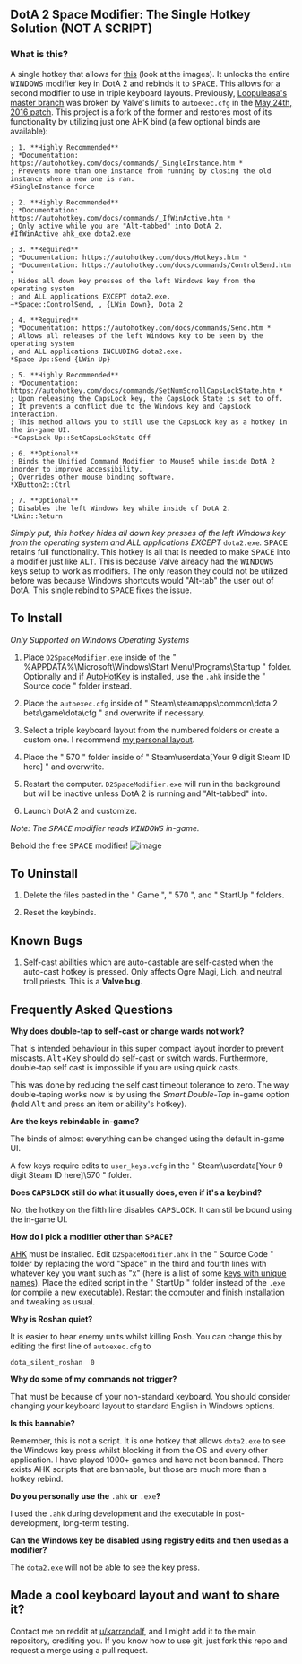 ## DotA 2 Space Modifier: The Single Hotkey Solution (NOT A SCRIPT)

### What is this?
A single hotkey that allows for [this](https://github.com/Karrandalf/D2SpaceModifier/tree/master/1.%20Karrandalf's%20Keyboard%20Layout) (look at the images). It unlocks the entire <kbd>WINDOWS</kbd> modifier key in DotA 2 and rebinds it to <kbd>SPACE</kbd>. This allows for a second modifier to use in triple keyboard layouts. Previously, [Loopuleasa's master branch](https://github.com/loopuleasa/Dota2-TheCore-Config-Engine) was broken by Valve's limits to `autoexec.cfg` in the [May 24th, 2016 patch](http://store.steampowered.com/news/22017/). This project is a fork of the former and restores most of its functionality by utilizing just one AHK bind (a few optional binds are available):

    ; 1. **Highly Recommended**
    ; *Documentation: https://autohotkey.com/docs/commands/_SingleInstance.htm *
    ; Prevents more than one instance from running by closing the old instance when a new one is ran.
    #SingleInstance force 
    
    ; 2. **Highly Recommended**
    ; *Documentation: https://autohotkey.com/docs/commands/_IfWinActive.htm *
    ; Only active while you are "Alt-tabbed" into DotA 2.
    #IfWinActive ahk_exe dota2.exe 

    ; 3. **Required**
    ; *Documentation: https://autohotkey.com/docs/Hotkeys.htm *
    ; *Documentation: https://autohotkey.com/docs/commands/ControlSend.htm *
    ; Hides all down key presses of the left Windows key from the operating system
    ; and ALL applications EXCEPT dota2.exe.
    ~*Space::ControlSend, , {LWin Down}, Dota 2 
    
    ; 4. **Required**
    ; *Documentation: https://autohotkey.com/docs/commands/Send.htm *
    ; Allows all releases of the left Windows key to be seen by the operating system
    ; and ALL applications INCLUDING dota2.exe.
    *Space Up::Send {LWin Up}
    
    ; 5. **Highly Recommended**
    ; *Documentation: https://autohotkey.com/docs/commands/SetNumScrollCapsLockState.htm *
    ; Upon releasing the CapsLock key, the CapsLock State is set to off. 
    ; It prevents a conflict due to the Windows key and CapsLock interaction.
    ; This method allows you to still use the CapsLock key as a hotkey in the in-game UI.
    ~*CapsLock Up::SetCapsLockState Off
    
    ; 6. **Optional**
    ; Binds the Unified Command Modifier to Mouse5 while inside DotA 2 inorder to improve accessibility.
    ; Overrides other mouse binding software.
    *XButton2::Ctrl

    ; 7. **Optional**
    ; Disables the left Windows key while inside of DotA 2.
    *LWin::Return
    
*Simply put, this hotkey hides all down key presses of the left Windows key from the operating system and ALL applications EXCEPT* `dota2.exe`*.* <kbd>SPACE</kbd> retains full functionality. This hotkey is all that is needed to make <kbd>SPACE</kbd> into a modifier just like <kbd>ALT</kbd>. This is because Valve already had the <kbd>WINDOWS</kbd> keys setup to work as modifiers. The only reason they could not be utilized before was because Windows shortcuts would "Alt-tab" the user out of DotA. This single rebind to <kbd>SPACE</kbd> fixes the issue.

## To Install

*Only Supported on Windows Operating Systems*

1. Place `D2SpaceModifier.exe` inside of the " %APPDATA%\Microsoft\Windows\Start Menu\Programs\Startup " folder. Optionally and if [AutoHotKey](https://autohotkey.com/) is installed, use the `.ahk` inside the " Source code " folder instead.

2. Place the `autoexec.cfg` inside of " Steam\steamapps\common\dota 2 beta\game\dota\cfg " and overwrite if necessary.

3. Select a triple keyboard layout from the numbered folders or create a custom one. I recommend [my personal layout](https://github.com/Karrandalf/D2SpaceModifier/tree/master/1.%20Karrandalf's%20Keyboard%20Layout).

4. Place the " 570 " folder inside of " Steam\userdata\[Your 9 digit Steam ID here] " and overwrite.

5. Restart the computer. `D2SpaceModifier.exe` will run in the background but will be inactive unless DotA 2 is running and "Alt-tabbed" into.

6. Launch DotA 2 and customize.

*Note: The <kbd>SPACE</kbd> modifier reads <kbd>WINDOWS</kbd> in-game.*

Behold the free <kbd>SPACE</kbd> modifier!
![image](https://cloud.githubusercontent.com/assets/19603023/26280395/13386eb0-3d97-11e7-8611-253684316744.png)

## To Uninstall

1. Delete the files pasted in the " Game ", " 570 ", and " StartUp " folders.

2. Reset the keybinds.

## Known Bugs

1. Self-cast abilities which are auto-castable are self-casted when the auto-cast hotkey is pressed.
Only affects Ogre Magi, Lich, and neutral troll priests. This is a **Valve bug**.

## Frequently Asked Questions

**Why does double-tap to self-cast or change wards not work?**

That is intended behaviour in this super compact layout inorder to prevent miscasts. <kbd>Alt</kbd>+<kbd>Key</kbd> should do self-cast or switch wards. Furthermore, double-tap self cast is impossible if you are using quick casts.

This was done by reducing the self cast timeout tolerance to zero. The way double-taping works now is by using the *Smart Double-Tap* in-game option (hold <kbd>Alt</kbd> and press an item or ability's hotkey).

**Are the keys rebindable in-game?**

The binds of almost everything can be changed using the default in-game UI.

A few keys require edits to `user_keys.vcfg` in the " Steam\userdata\[Your 9 digit Steam ID here]\570 " folder.

**Does <kbd>CAPSLOCK</kbd> still do what it usually does, even if it's a keybind?**

No, the hotkey on the fifth line disables <kbd>CAPSLOCK</kbd>. It can stil be bound using the in-game UI.

**How do I pick a modifier other than <kbd>SPACE</kbd>?**

[AHK](https://autohotkey.com/) must be installed. Edit `D2SpaceModifier.ahk` in the " Source Code " folder by replacing the word "Space" in the third and fourth lines with whatever key you want such as "x" (here is a list of some [keys with unique names](https://autohotkey.com/docs/KeyList.htm)). Place the edited script in the " StartUp " folder instead of the `.exe` (or compile a new executable). Restart the computer and finish installation and tweaking as usual.

**Why is Roshan quiet?**

It is easier to hear enemy units whilst killing Rosh. You can change this by editing the first line of `autoexec.cfg` to

    dota_silent_roshan	0

**Why do some of my commands not trigger?**

That must be because of your non-standard keyboard. You should consider changing your keyboard layout to standard English in Windows options.

**Is this bannable?**

Remember, this is not a script. It is one hotkey that allows `dota2.exe` to see the Windows key press whilst blocking it from the OS and every other application. I have played 1000+ games and have not been banned. There exists AHK scripts that are bannable, but those are much more than a hotkey rebind.

**Do you personally use the** `.ahk` **or** `.exe`**?**

I used the `.ahk` during development and the executable in post-development, long-term testing.

**Can the Windows key be disabled using registry edits and then used as a modifier?**

The `dota2.exe` will not be able to see the key press.

## Made a cool keyboard layout and want to share it?

Contact me on reddit at [u/karrandalf](https://www.reddit.com/message/compose/?to=Karrandalf), and I might add it to the main repository, crediting you.
If you know how to use git, just fork this repo and request a merge using a pull request.
